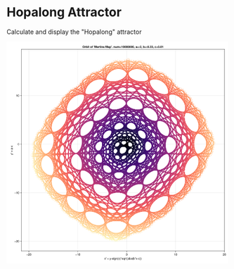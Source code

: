 # Hopalong Attractor

Calculate and display the "Hopalong" attractor

![Hopalong Image](hopalong_1.png)
